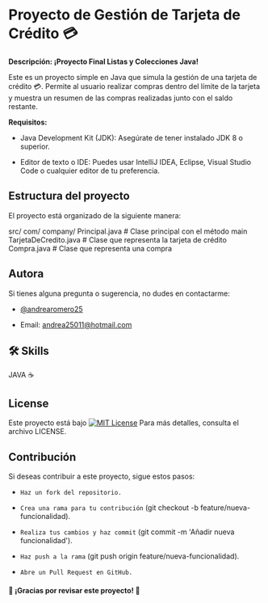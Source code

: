 
# Proyecto de Gestión de Tarjeta de Crédito 💳

**Descripción: ¡Proyecto Final Listas y Colecciones Java!**

Este es un proyecto simple en Java que simula la gestión de una tarjeta de crédito 💳. Permite al usuario realizar compras dentro del límite de la tarjeta y muestra un resumen de las compras realizadas junto con el saldo restante.

**Requisitos:**
- Java Development Kit (JDK): Asegúrate de tener instalado JDK 8 o superior.

- Editor de texto o IDE: Puedes usar IntelliJ IDEA, Eclipse, Visual Studio Code o cualquier editor de tu preferencia.



## Estructura del proyecto 
El proyecto está organizado de la siguiente manera:

src/
  com/
    company/
      Principal.java          # Clase principal con el método main
      TarjetaDeCredito.java   # Clase que representa la tarjeta de crédito
      Compra.java             # Clase que representa una compra



## Autora

Si tienes alguna pregunta o sugerencia, no dudes en contactarme:
- [@andrearomero25](https://github.com/Andrearomero25/ )

- Email: andrea25011@hotmail.com
## 🛠 Skills
JAVA ☕


## License

Este proyecto está bajo [![MIT License](https://img.shields.io/badge/License-MIT-green.svg)](https://choosealicense.com/licenses/mit/)
Para más detalles, consulta el archivo LICENSE.

## Contribución


Si deseas contribuir a este proyecto, sigue estos pasos:

- `Haz un fork del repositorio.`

- `Crea una rama para tu contribución` (git checkout -b feature/nueva-funcionalidad).

- `Realiza tus cambios y haz commit` (git commit -m 'Añadir nueva funcionalidad').

- `Haz push a la rama` (git push origin feature/nueva-funcionalidad).

- `Abre un Pull Request en GitHub.`
#### 🚀 ¡Gracias por revisar este proyecto! 🚀

 


